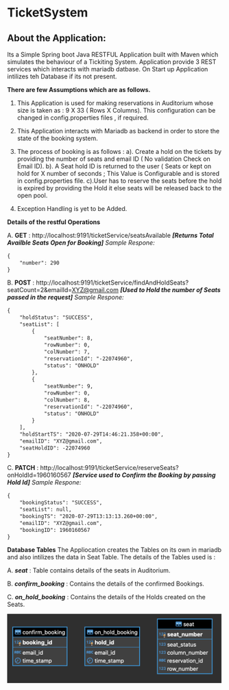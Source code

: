 # TicketSystem
## About the Application:
Its a Simple Spring boot Java RESTFUL Application built with Maven which simulates the behaviour of a Tickiting System.
Application provide 3 REST services which interacts with mariadb datbase.
On Start up Application intilizes teh Database if its not present.

**There are few Assumptions which are as follows.**

1. This Application is used for making reservations in Auditorium whose size is taken as : 9 X 33 ( Rows X Columns). This configuration can be changed in config.properties files , if required.

2. This Application interacts with Mariadb as backend in order to store the state of the booking system.

3. The process of booking is as follows :
  a). Create a hold on the tickets by providing the number of seats and email ID ( No validation Check on Email ID).
  b). A Seat hold ID is returned to the user ( Seats or kept on hold for X number of seconds ; This Value is Configurable and is stored in config.properties file.
  c).User has to reserve the seats before the hold is expired by providing the Hold it else seats will be released back to the open pool.
  
  
4. Exception Handling is yet to be Added.

**Details of the restful Operations**

  A. **GET** : http://localhost:9191/ticketService/seatsAvailable ***[Returns Total Availble Seats Open for Booking]***
  *Sample Respone:*
```
{
    "number": 290
}
```
  B. **POST** : http://localhost:9191/ticketService/findAndHoldSeats?seatCount=2&emailId=XYZ@gmail.com ***[Used to Hold the number of Seats passed in the request]***
  *Sample Respone:*
```
{
    "holdStatus": "SUCCESS",
    "seatList": [
        {
            "seatNumber": 8,
            "rowNumber": 0,
            "colNumber": 7,
            "reservationId": "-22074960",
            "status": "ONHOLD"
        },
        {
            "seatNumber": 9,
            "rowNumber": 0,
            "colNumber": 8,
            "reservationId": "-22074960",
            "status": "ONHOLD"
        }
    ],
    "holdStartTS": "2020-07-29T14:46:21.358+00:00",
    "emailID": "XYZ@gmail.com",
    "seatHoldID": -22074960
}
```

  C. **PATCH** : http://localhost:9191/ticketService/reserveSeats?onHoldId=1960160567 ***[Service used to Confirm the Booking by passing Hold Id]***
  *Sample Respone:*
```
{
    "bookingStatus": "SUCCESS",
    "seatList": null,
    "bookingTS": "2020-07-29T13:13:13.260+00:00",
    "emailID": "XYZ@gmail.com",
    "bookingID": 1960160567
}
```

**Database Tables**
The Appliocation creates the Tables on its own in mariadb and also intilizes the data in Seat Table.
The details of the Tables used is :

A. ***seat*** : Table contains details of the seats in Auditorium.

B. ***confirm_booking*** : Contains the details of the confirmed Bookings.

C. ***on_hold_booking*** : Contains the details of the Holds created on the Seats.

<img src="images/Tables.png" width="500">
